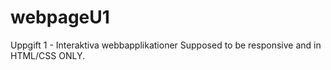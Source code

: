 # webpageU1
Uppgift 1 - Interaktiva webbapplikationer
Supposed to be responsive and in HTML/CSS ONLY.
